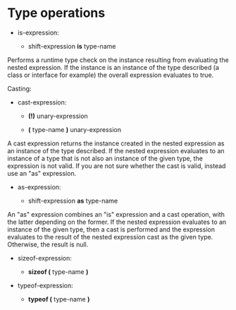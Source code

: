 

Type operations
===============

-   is-expression:

    -   shift-expression **is** type-name

Performs a runtime type check on the instance resulting from evaluating the nested expression. If the instance is an instance of the type described (a class or interface for example) the overall expression evaluates to true.

Casting:

-   cast-expression:

    -   **(!)** unary-expression

    -   **(** type-name **)** unary-expression

A cast expression returns the instance created in the nested expression as an instance of the type described. If the nested expression evaluates to an instance of a type that is not also an instance of the given type, the expression is not valid. If you are not sure whether the cast is valid, instead use an "as" expression.

-   as-expression:

    -   shift-expression **as** type-name

An "as" expression combines an "is" expression and a cast operation, with the latter depending on the former. If the nested expression evaluates to an instance of the given type, then a cast is performed and the expression evaluates to the result of the nested expression cast as the given type. Otherwise, the result is null.

-   sizeof-expression:

    -   **sizeof (** type-name **)**


-   typeof-expression:

    -   **typeof (** type-name **)**
